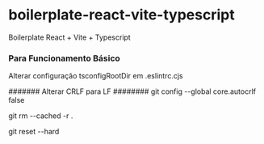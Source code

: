 # boilerplate-react-vite-typescript
Boilerplate React + Vite + Typescript

### Para Funcionamento Básico

Alterar configuração tsconfigRootDir em .eslintrc.cjs


####### Alterar CRLF para LF ########
git config --global core.autocrlf false

 git rm --cached -r .

git reset --hard
